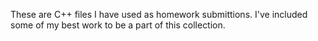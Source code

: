 These are C++ files I have used as homework submittions. I've included some of my best work to be a part of this collection.

